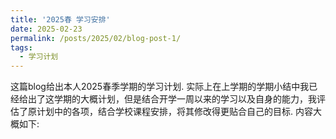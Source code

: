 ```yaml
---
title: '2025春 学习安排' 
date: 2025-02-23
permalink: /posts/2025/02/blog-post-1/
tags:
  - 学习计划
---
```


这篇blog给出本人2025春季学期的学习计划. 实际上在上学期的学期小结中我已经给出了这学期的大概计划，但是结合开学一周以来的学习以及自身的能力，我评估了原计划中的各项，结合学校课程安排，将其修改得更贴合自己的目标. 内容大概如下:










